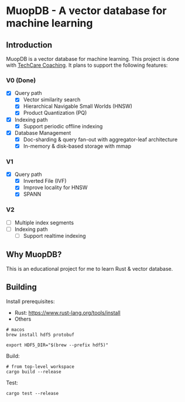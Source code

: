 # MuopDB - A vector database for machine learning

## Introduction

MuopDB is a vector database for machine learning. This project is done with [TechCare Coaching](https://techcarecoaching.com/). It plans to support the following features:
### V0 (Done)
- [x] Query path
  - [x] Vector similarity search
  - [x] Hierarchical Navigable Small Worlds (HNSW)
  - [x] Product Quantization (PQ)
- [x] Indexing path
  - [x] Support periodic offline indexing
- [x] Database Management
  - [x] Doc-sharding & query fan-out with aggregator-leaf architecture
  - [x] In-memory & disk-based storage with mmap
### V1
- [x] Query path
  - [x] Inverted File (IVF)
  - [x] Improve locality for HNSW
  - [x] SPANN
### V2
- [ ] Multiple index segments
- [ ] Indexing path
  - [ ] Support realtime indexing
## Why MuopDB?
This is an educational project for me to learn Rust & vector database.

## Building

Install prerequisites:
* Rust: https://www.rust-lang.org/tools/install
* Others
```
# macos
brew install hdf5 protobuf

export HDF5_DIR="$(brew --prefix hdf5)"
```

Build:
```
# from top-level workspace
cargo build --release
```

Test:
```
cargo test --release
```
